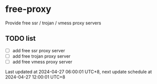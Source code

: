 
# free-proxy
Provide free ssr / trojan / vmess proxy servers


## TODO list
- [ ] add free ssr proxy server
- [ ] add free trojan proxy server
- [ ] add free vmess proxy server

Last updated at 2024-04-27 06:00:01 UTC+8, next update schedule at 2024-04-27 12:00:01 UTC+8

